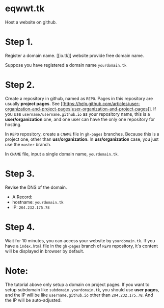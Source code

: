 eqwwt.tk
========

Host a website on github.

Step 1.
=======
Register a domain name. [[io.tk]] website provide free domain name.

Suppose you have registered a domain name `yourdomain.tk`


Step 2. 
=======
Create a repository in github, named as `REPO`. Pages in this repository are usually  **project pages**. See [[https://help.github.com/articles/user-organization-and-project-pages|user-organization-and-project-pages]]. If you use `username/username.github.io` as your repository name, this is a **user/organization** one, and one user can have the only one repository for hosting.

In `REPO` repository, create a `CNAME` file in `gh-pages` branches. Because this is a project one, other than **usr/organization**. In **usr/organization** case, you just use the `master` branch.

In `CNAME` file, input a single domain name, `yourdomain.tk`.

Step 3.
=======
Revise the DNS of the domain.
  * A Record: 
  * hostname: `yourdomain.tk`
  * IP:        `204.232.175.78`

Step 4.
=======
Wait for 10 minutes, you can access your website by `yourdomain.tk`. If you have a `index.html` file in the `gh-pages` branch of `REPO` repository, it's content will be displayed in browser by default.

Note:
=======
The tutorial above only setup a domain on project pages. If you want to setup subdomain like `subdomain.yourdomain.tk`, you should use **user pages**, and the IP will be like `username.github.io` other than `204.232.175.78`. And the IP will be auto-adjusted.

